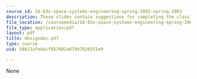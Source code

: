 ```yaml
---
course_id: 16-83x-space-systems-engineering-spring-2002-spring-2003
description: These slides contain suggestions for completing the class project.
file_location: /coursemedia/16-83x-space-systems-engineering-spring-2002-spring-2003/50b21afedacf857602a679d7820251e9_designdoc.pdf
file_type: application/pdf
layout: pdf
title: designdoc.pdf
type: course
uid: 50b21afedacf857602a679d7820251e9

---
```

None